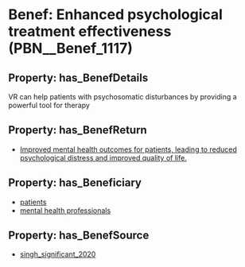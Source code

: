 # Benef: __Enhanced psychological treatment effectiveness__ (PBN__Benef_1117)

## Property: has_BenefDetails

VR can help patients with psychosomatic disturbances by providing a powerful tool for therapy

## Property: has_BenefReturn

* [Improved mental health outcomes for patients, leading to reduced psychological distress and improved quality of life.](../BenefReturn/PBN__BenefReturn_1249)

## Property: has_Beneficiary

* [patients](../Stakeholder/PBN__Stakeholder_31)
* [mental health professionals](../Stakeholder/PBN__Stakeholder_368)

## Property: has_BenefSource

* [singh_significant_2020](../Article/PBN__Article_231)

